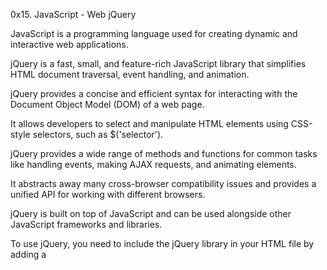 0x15. JavaScript - Web jQuery

JavaScript is a programming language used for creating dynamic and interactive web applications.

jQuery is a fast, small, and feature-rich JavaScript library that simplifies HTML document traversal, event handling, and animation.

jQuery provides a concise and efficient syntax for interacting with the Document Object Model (DOM) of a web page.

It allows developers to select and manipulate HTML elements using CSS-style selectors, such as $('selector').

jQuery provides a wide range of methods and functions for common tasks like handling events, making AJAX requests, and animating elements.

It abstracts away many cross-browser compatibility issues and provides a unified API for working with different browsers.

jQuery is built on top of JavaScript and can be used alongside other JavaScript frameworks and libraries.

To use jQuery, you need to include the jQuery library in your HTML file by adding a <script> tag with a link to the jQuery source file.

jQuery simplifies the process of creating interactive web applications by reducing the amount of code needed and providing a set of powerful utilities.

However, with the advancements in modern JavaScript and the introduction of new web standards, such as the native DOM manipulation methods and the Fetch API, the need for jQuery has diminished, and many of its features can now be achieved using plain JavaScript.